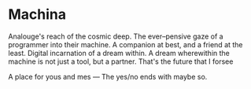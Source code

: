 # Machina

Analouge's reach of the cosmic deep.
The ever–pensive gaze of a programmer into their machine.
A companion at best, and a friend at the least.
Digital incarnation of a dream within.
A dream wherewithin the machine is not just a tool, but a partner.
That's the future that I forsee

A place for yous and mes —
The yes/no ends with maybe so.
